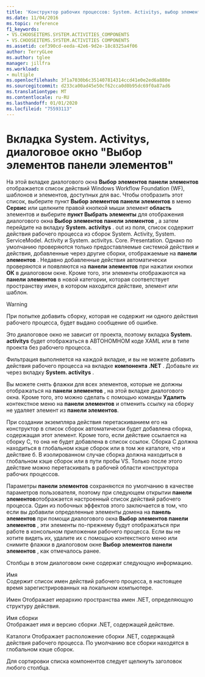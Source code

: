 ```yaml
---
title: 'Конструктор рабочих процессов: System. Activitys, выбор элементов панели элементов'
ms.date: 11/04/2016
ms.topic: reference
f1_keywords:
- VS.CHOOSEITEMS.SYSTEM.ACTIVITIES_COMPONENTS
- VS.CHOOSEITEMS.SYSTEM.ACTIVITIES COMPONENTS
ms.assetid: cef390cd-eeda-42e6-9d2e-18c8325a4f06
author: TerryGLee
ms.author: tglee
manager: jillfra
ms.workload:
- multiple
ms.openlocfilehash: 3f1a7030b6c351407814314ccd41e0e2ed6a880e
ms.sourcegitcommit: d233ca00ad45e50cf62cca0d0b95dc69f0a87ad6
ms.translationtype: MT
ms.contentlocale: ru-RU
ms.lasthandoff: 01/01/2020
ms.locfileid: "75593113"
---
```

# <a name="systemactivities-tab-choose-toolbox-items-dialog-box"></a>Вкладка System. Activitys, диалоговое окно "Выбор элементов панели элементов"

На этой вкладке диалогового окна **Выбор элементов панели элементов** отображается список действий Windows Workflow Foundation (WF), шаблонов и элементов, доступных для вас. Чтобы отобразить этот список, выберите пункт **Выбор элементов панели элементов** в меню **Сервис** или щелкните правой кнопкой мыши элемент **область** элементов и выберите **пункт Выбрать элементы** для отображения диалогового окна **Выбор элементов панели элементов** , а затем перейдите на вкладку **System. activitys** . out из поля, список содержит действия рабочего процесса из сборок System. Activity, System. ServiceModel. Activity и System. activitys. Core. Presentation. Однако по умолчанию проверяются только предоставляемые системой действия и действия, добавленные через другие сборки, отображаемые на **панели элементов** . Недавно добавленные действия автоматически проверяются и появляются на **панели элементов** при нажатии кнопки **ОК** в диалоговом окне. Кроме того, эти элементы отображаются на **панели элементов** в новой категории, которая соответствует пространству имен, в котором находится действие, элемент или шаблон.

> [!WARNING]
> При попытке добавить сборку, которая не содержит ни одного действия рабочего процесса, будет выдано сообщение об ошибке.

Это диалоговое окно не зависит от проекта, поэтому вкладка **System. activitys** будет отображаться в АВТОНОМНОМ коде XAML или в типе проекта без рабочего процесса.

Фильтрация выполняется на каждой вкладке, и вы не можете добавить действия рабочего процесса на вкладке **компонента .NET** . Добавьте их через вкладку **System. activitys** .

Вы можете снять флажки для всех элементов, которые не должны отображаться на **панели элементов** , на этой вкладке диалогового окна. Кроме того, это можно сделать с помощью команды **Удалить** контекстное меню на **панели элементов** и отменить ссылку на сборку не удаляет элемент из **панели элементов**.

При создании экземпляра действия перетаскиванием его на конструктор в список сборок автоматически будет добавлена сборка, содержащая этот элемент. Кроме того, если действие ссылается на сборку C, то она не будет добавлена в список ссылок. Сборка C должна находиться в глобальном кэше сборок или в том же каталоге, что и действие б. В изолированном случае сборка должна находиться в глобальном кэше сборок или в пути пробы VS. Только после этого действие можно перетаскивать в рабочей области конструктора рабочих процессов.

Параметры **панели элементов** сохраняются по умолчанию в качестве параметров пользователя, поэтому при следующем открытии **панели элементов**отображается настроенный список действий рабочего процесса. Один из побочных эффектов этого заключается в том, что если вы добавили определенные элементы домена на **панель элементов** при помощи диалогового окна **Выбор элементов панели элементов** , эти элементы по-прежнему будут отображаться при работе в консольном приложении рабочего процесса. Если вы не хотите видеть их, удалите их с помощью контекстного меню или снимите флажки в диалоговом окне **Выбор элементов панели элементов** , как отмечалось ранее.

Столбцы в этом диалоговом окне содержат следующую информацию.

Имя\
Содержит список имен действий рабочего процесса, в настоящее время зарегистрированных на локальном компьютере.

Имен
Отображает иерархию пространства имен .NET, определяющую структуру действия.

Имя сборки \
Отображает имя и версию сборки .NET, содержащей действие.

Каталоги
Отображает расположение сборки .NET, содержащей действия рабочего процесса. По умолчанию все сборки находятся в глобальном кэше сборок.

Для сортировки списка компонентов следует щелкнуть заголовок любого столбца.
